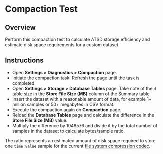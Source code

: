 # Compaction Test

## Overview

Perform this compaction test to calculate ATSD storage efficiency and estimate disk space requirements for a custom dataset.

## Instructions

* Open **Settings > Diagnostics > Compaction** page.
* Initiate the compaction task. Refresh the page until the task is completed.
* Open **Settings > Storage > Database Tables** page. Take note of the `d` table size in the **Store File Size (MB)** column of the Summary table.
* Insert the dataset with a reasonable amount of data, for example 1+ million samples or 50+ megabytes in CSV format.
* Execute the compaction again on **Compaction** page.
* Reload the **Database Tables** page and calculate the difference in the **Store File Size (MB)** value.
* Multiply the difference by 1048576 and divide it by the total number of samples in the dataset to calculate bytes/sample ratio.

The ratio represents an estimated amount of disk space required to store one `time:value` sample for the current [file system compression codec](compaction.md#file-system-compression).